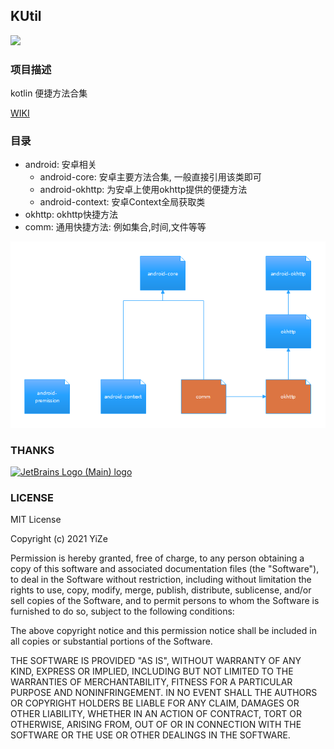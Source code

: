 ## KUtil

[![](https://jitpack.io/v/yizems/KUtil.svg)](https://jitpack.io/#yizems/KUtil)

### 项目描述

kotlin 便捷方法合集

[WIKI](./WIKI_ALL.md)

### 目录

- android: 安卓相关
    - android-core: 安卓主要方法合集, 一般直接引用该类即可
    - android-okhttp: 为安卓上使用okhttp提供的便捷方法
    - android-context: 安卓Context全局获取类
- okhttp: okhttp快捷方法
- comm: 通用快捷方法: 例如集合,时间,文件等等

![依赖关系图](./doc/dep.png)

### THANKS

[![JetBrains Logo (Main) logo](https://resources.jetbrains.com/storage/products/company/brand/logos/jb_beam.svg)](https://jb.gg/OpenSourceSupport)


### LICENSE

MIT License

Copyright (c) 2021 YiZe

Permission is hereby granted, free of charge, to any person obtaining a copy
of this software and associated documentation files (the "Software"), to deal
in the Software without restriction, including without limitation the rights
to use, copy, modify, merge, publish, distribute, sublicense, and/or sell
copies of the Software, and to permit persons to whom the Software is
furnished to do so, subject to the following conditions:

The above copyright notice and this permission notice shall be included in all
copies or substantial portions of the Software.

THE SOFTWARE IS PROVIDED "AS IS", WITHOUT WARRANTY OF ANY KIND, EXPRESS OR
IMPLIED, INCLUDING BUT NOT LIMITED TO THE WARRANTIES OF MERCHANTABILITY,
FITNESS FOR A PARTICULAR PURPOSE AND NONINFRINGEMENT. IN NO EVENT SHALL THE
AUTHORS OR COPYRIGHT HOLDERS BE LIABLE FOR ANY CLAIM, DAMAGES OR OTHER
LIABILITY, WHETHER IN AN ACTION OF CONTRACT, TORT OR OTHERWISE, ARISING FROM,
OUT OF OR IN CONNECTION WITH THE SOFTWARE OR THE USE OR OTHER DEALINGS IN THE
SOFTWARE.
